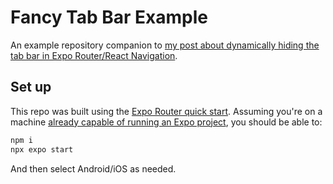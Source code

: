 # Fancy Tab Bar Example

An example repository companion to [my post about dynamically hiding the tab bar in Expo Router/React Navigation](https://coolsoftware.dev/blog/hide-tab-bar-expo-router-nested-stack/).

## Set up

This repo was built using the [Expo Router quick start](https://docs.expo.dev/router/installation/#quick-start). Assuming you're on a machine [already capable of running an Expo project](https://docs.expo.dev/tutorial/create-your-first-app/), you should be able to:

```sh
npm i
npx expo start
```

And then select Android/iOS as needed.
